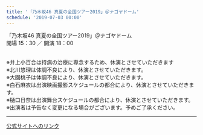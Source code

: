 ```yaml
---
title: '「乃木坂46 真夏の全国ツアー2019」＠ナゴヤドーム'
schedule: '2019-07-03 00:00'
---
```


<div id="detailBody"> <p>  「乃木坂46 真夏の全国ツアー2019」＠ナゴヤドーム  <br/>  開場 15：30 ／ 開演 18：00 </p> <p>  <br/>  ※井上小百合は持病の治療に専念するため、休演とさせていただきます  <br/>  ※北川悠理は体調不良により、休演とさせていただきます。  <br/>  ※大園桃子は体調不良により、休演とさせていただきます。  <br/>  ※白石麻衣は出演映画撮影スケジュールの都合により、休演とさせていただきます。  <br/>  ※樋口日奈は出演舞台スケジュールの都合により、休演とさせていただきます。  <br/>  ※出演者は予告なく変更になる場合がございます。予めご了承ください。 </p></div>

---
[公式サイトへのリンク]('http://www.nogizaka46.com/schedule/2019/07/050870.php?member=mio-yakubo&category=&monthly=201907')